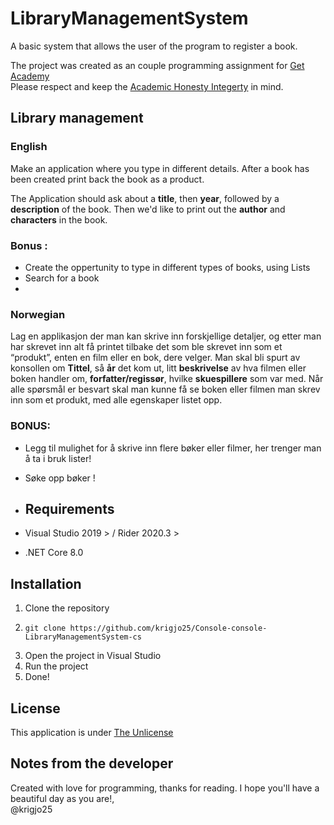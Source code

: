 # LibraryManagementSystem
A basic system that allows the user of the program to register a book.

The project was created as an couple programming assignment for [Get Academy](https://getacademy.no)<br>
Please respect and keep
the [Academic Honesty Integerty](https://ctl.columbia.edu/resources-and-technology/resources/academic-integrity/) in
mind.<br>

## Library management

### English
Make an application where you type in different details.
After a book has been created print back the book as a product.

The Application should ask about a **title**, then **year**,
followed by a **description** of the book. Then we'd like
to print out the **author** and **characters** in the book.

### Bonus :
- Create the oppertunity to type in different types of books, using Lists
- Search for a book
- 
### Norwegian
Lag en applikasjon der man kan skrive inn forskjellige detaljer, 
og etter man har skrevet inn alt få printet tilbake det som ble skrevet inn som et “produkt”,
enten en film eller en bok, dere velger. Man skal bli spurt av konsollen om **Tittel**, så **år** det kom ut, 
litt **beskrivelse** av hva filmen eller boken handler om, **forfatter/regissør**, hvilke **skuespillere** som var med.
Når alle spørsmål er besvart skal man kunne få se boken eller filmen man skrev inn som et produkt, med alle 
egenskaper listet opp.

### BONUS:
- Legg til mulighet for å skrive inn flere bøker eller filmer, her trenger man å ta i bruk lister!
- Søke opp bøker !

- ## Requirements
- Visual Studio 2019 > / Rider 2020.3 >
- .NET Core 8.0

## Installation
1. Clone the repository
2. ```shell script
   git clone https://github.com/krigjo25/Console-console-LibraryManagementSystem-cs
   ```
3. Open the project in Visual Studio
4. Run the project
5. Done!

## License
This application is under [The Unlicense](./LICENCE)

## Notes from the developer
Created with love for programming, thanks for reading.
I hope you'll have a beautiful day as you are!,<br>
@krigjo25
